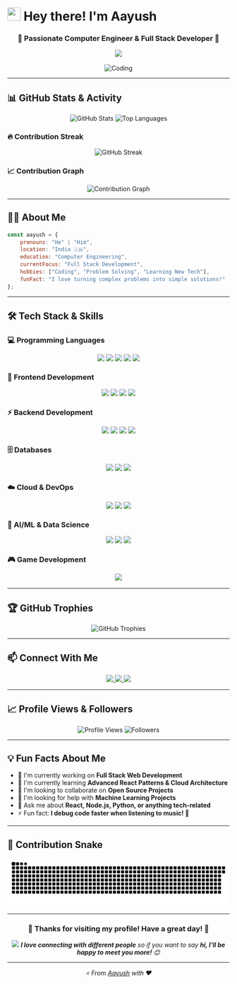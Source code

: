 # <img src="https://raw.githubusercontent.com/MartinHeinz/MartinHeinz/master/wave.gif" width="30px" height="30px" /> Hey there! I'm Aayush

<h3 align="center">🚀 Passionate Computer Engineer & Full Stack Developer 🚀</h3>

<p align="center">
  <img src="https://readme-typing-svg.herokuapp.com/?lines=Computer+Engineer;Full+Stack+Developer;Problem+Solver;Always+Learning&font=Fira%20Code&center=true&width=440&height=45&color=f75c7e&vCenter=true&size=22">
</p>

<div align="center">
  <img src="https://media.tenor.com/rePDfDWO3XoAAAAd/hacking.gif" alt="Coding" width="400"/>
</div>

---

## 📊 GitHub Stats & Activity

<div align="center">
  <img src="https://github-readme-stats.vercel.app/api?username=Aayush-0910&show_icons=true&theme=radical&hide_border=true&count_private=true" alt="GitHub Stats" height="180"/>
  <img src="https://github-readme-stats.vercel.app/api/top-langs/?username=Aayush-0910&theme=radical&hide_border=true&layout=compact" alt="Top Languages" height="180"/>
</div>

### 🔥 Contribution Streak
<div align="center">
  <img src="https://github-readme-streak-stats.herokuapp.com/?user=Aayush-0910&theme=radical&hide_border=true" alt="GitHub Streak"/>
</div>

### 📈 Contribution Graph
<div align="center">
  <img src="https://activity-graph.herokuapp.com/graph?username=Aayush-0910&theme=react-dark&hide_border=true&area=true" alt="Contribution Graph"/>
</div>

---

## 🙋‍♂️ About Me

```javascript
const aayush = {
    pronouns: "He" | "Him",
    location: "India 🇮🇳",
    education: "Computer Engineering",
    currentFocus: "Full Stack Development",
    hobbies: ["Coding", "Problem Solving", "Learning New Tech"],
    funFact: "I love turning complex problems into simple solutions!"
};
```

---

## 🛠️ Tech Stack & Skills

### 💻 Programming Languages
<p align="center">
  <img src="https://img.shields.io/badge/JavaScript-F7DF1E?style=for-the-badge&logo=javascript&logoColor=black"/>
  <img src="https://img.shields.io/badge/TypeScript-007ACC?style=for-the-badge&logo=typescript&logoColor=white"/>
  <img src="https://img.shields.io/badge/Python-3776AB?style=for-the-badge&logo=python&logoColor=white"/>
  <img src="https://img.shields.io/badge/C-00599C?style=for-the-badge&logo=c&logoColor=white"/>
  <img src="https://img.shields.io/badge/C%2B%2B-00599C?style=for-the-badge&logo=c%2B%2B&logoColor=white"/>
</p>

### 🚀 Frontend Development
<p align="center">
  <img src="https://img.shields.io/badge/React-20232A?style=for-the-badge&logo=react&logoColor=61DAFB"/>
  <img src="https://img.shields.io/badge/HTML5-E34F26?style=for-the-badge&logo=html5&logoColor=white"/>
  <img src="https://img.shields.io/badge/CSS3-1572B6?style=for-the-badge&logo=css3&logoColor=white"/>
  <img src="https://img.shields.io/badge/Tailwind_CSS-38B2AC?style=for-the-badge&logo=tailwind-css&logoColor=white"/>
</p>

### ⚡ Backend Development
<p align="center">
  <img src="https://img.shields.io/badge/Node.js-43853D?style=for-the-badge&logo=node.js&logoColor=white"/>
  <img src="https://img.shields.io/badge/Express.js-404D59?style=for-the-badge&logo=express&logoColor=white"/>
  <img src="https://img.shields.io/badge/Django-092E20?style=for-the-badge&logo=django&logoColor=white"/>
  <img src="https://img.shields.io/badge/Flask-000000?style=for-the-badge&logo=flask&logoColor=white"/>
</p>

### 🗄️ Databases
<p align="center">
  <img src="https://img.shields.io/badge/MongoDB-4EA94B?style=for-the-badge&logo=mongodb&logoColor=white"/>
  <img src="https://img.shields.io/badge/MySQL-00000F?style=for-the-badge&logo=mysql&logoColor=white"/>
  <img src="https://img.shields.io/badge/Oracle-F80000?style=for-the-badge&logo=oracle&logoColor=white"/>
</p>

### ☁️ Cloud & DevOps
<p align="center">
  <img src="https://img.shields.io/badge/Amazon_AWS-232F3E?style=for-the-badge&logo=amazon-aws&logoColor=white"/>
  <img src="https://img.shields.io/badge/Google_Cloud-4285F4?style=for-the-badge&logo=google-cloud&logoColor=white"/>
  <img src="https://img.shields.io/badge/Linux-FCC624?style=for-the-badge&logo=linux&logoColor=black"/>
</p>

### 🤖 AI/ML & Data Science
<p align="center">
  <img src="https://img.shields.io/badge/TensorFlow-FF6F00?style=for-the-badge&logo=tensorflow&logoColor=white"/>
  <img src="https://img.shields.io/badge/scikit--learn-F7931E?style=for-the-badge&logo=scikit-learn&logoColor=white"/>
  <img src="https://img.shields.io/badge/Apache_Hadoop-66CCFF?style=for-the-badge&logo=apache-hadoop&logoColor=black"/>
</p>

### 🎮 Game Development
<p align="center">
  <img src="https://img.shields.io/badge/Unity-100000?style=for-the-badge&logo=unity&logoColor=white"/>
</p>

---

## 🏆 GitHub Trophies
<div align="center">
  <img src="https://github-profile-trophy.vercel.app/?username=Aayush-0910&theme=radical&no-frame=true&no-bg=false&margin-w=4" alt="GitHub Trophies"/>
</div>

---

## 📫 Connect With Me

<p align="center">
  <a href="mailto:sinhaaayush2001@gmail.com">
    <img src="https://img.shields.io/badge/Gmail-D14836?style=for-the-badge&logo=gmail&logoColor=white"/>
  </a>
  <a href="https://www.linkedin.com/in/aayush-sinha-1a1a4b1a5/">
    <img src="https://img.shields.io/badge/LinkedIn-0077B5?style=for-the-badge&logo=linkedin&logoColor=white"/>
  </a>
  <a href="https://github.com/Aayush-0910">
    <img src="https://img.shields.io/badge/GitHub-100000?style=for-the-badge&logo=github&logoColor=white"/>
  </a>
</p>

---

## 📈 Profile Views & Followers

<p align="center">
  <img src="https://komarev.com/ghpvc/?username=Aayush-0910&label=Profile%20views&color=0e75b6&style=flat" alt="Profile Views"/>
  <img src="https://img.shields.io/github/followers/Aayush-0910?label=Followers&style=social" alt="Followers"/>
</p>

---

## 💡 Fun Facts About Me

- 🔭 I'm currently working on **Full Stack Web Development**
- 🌱 I'm currently learning **Advanced React Patterns & Cloud Architecture**
- 👯 I'm looking to collaborate on **Open Source Projects**
- 🤔 I'm looking for help with **Machine Learning Projects**
- 💬 Ask me about **React, Node.js, Python, or anything tech-related**
- ⚡ Fun fact: **I debug code faster when listening to music! 🎵**

---

## 🐍 Contribution Snake
<div align="center">
  <img src="https://raw.githubusercontent.com/Aayush-0910/Aayush-0910/output/snake.svg" alt="Snake animation"/>
</div>

---

<div align="center">
  <h3>💝 Thanks for visiting my profile! Have a great day! 💝</h3>
  <img src="https://media.giphy.com/media/LnQjpWaON8nhr21vNW/giphy.gif" width="60"> 
  <em><b>I love connecting with different people</b> so if you want to say <b>hi, I'll be happy to meet you more!</b> 😊</em>
</div>

---

<p align="center">
  <i>⭐️ From <a href="https://github.com/Aayush-0910">Aayush</a> with ❤️</i>
</p>
